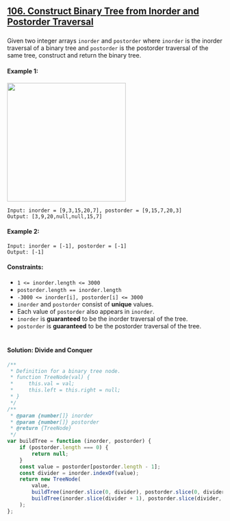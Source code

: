 ## [106. Construct Binary Tree from Inorder and Postorder Traversal](https://leetcode.com/problems/construct-binary-tree-from-inorder-and-postorder-traversal/)

###

Given two integer arrays `inorder` and `postorder` where `inorder` is the inorder traversal of a binary tree and `postorder` is the postorder traversal of the same tree, construct and return the binary tree.

#### Example 1:

<img src="https://assets.leetcode.com/uploads/2021/02/19/tree.jpg" width="277">

```
Input: inorder = [9,3,15,20,7], postorder = [9,15,7,20,3]
Output: [3,9,20,null,null,15,7]
```

#### Example 2:

```
Input: inorder = [-1], postorder = [-1]
Output: [-1]
```

#### Constraints:

-   `1 <= inorder.length <= 3000`
-   `postorder.length == inorder.length`
-   `-3000 <= inorder[i], postorder[i] <= 3000`
-   `inorder` and `postorder` consist of **unique** values.
-   Each value of `postorder` also appears in `inorder`.
-   `inorder` is **guaranteed** to be the inorder traversal of the tree.
-   `postorder` is **guaranteed** to be the postorder traversal of the tree.

#

#### Solution: Divide and Conquer

```js
/**
 * Definition for a binary tree node.
 * function TreeNode(val) {
 *     this.val = val;
 *     this.left = this.right = null;
 * }
 */
/**
 * @param {number[]} inorder
 * @param {number[]} postorder
 * @return {TreeNode}
 */
var buildTree = function (inorder, postorder) {
    if (postorder.length === 0) {
        return null;
    }
    const value = postorder[postorder.length - 1];
    const divider = inorder.indexOf(value);
    return new TreeNode(
        value,
        buildTree(inorder.slice(0, divider), postorder.slice(0, divider)),
        buildTree(inorder.slice(divider + 1), postorder.slice(divider, postorder.length - 1))
    );
};
```
